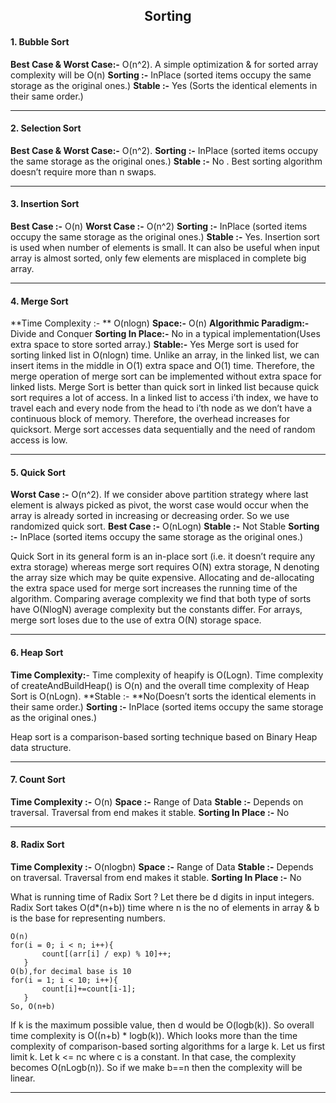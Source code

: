 <h2 align="center">Sorting</h2>

#### 1. Bubble Sort

**Best Case & Worst Case:-** O(n^2).
A simple optimization & for sorted array complexity will be O(n)
**Sorting :-** InPlace (sorted items occupy the same storage as the original ones.)
**Stable :-** Yes (Sorts the identical elements in their same order.)

------

#### 2. Selection Sort

**Best Case & Worst Case:-** O(n^2).
**Sorting :-** InPlace (sorted items occupy the same storage as the original ones.)
**Stable :-** No . 
Best sorting algorithm doesn’t require more than n swaps.

------

#### 3. Insertion Sort

**Best Case :-** O(n)
**Worst Case :-** O(n^2)
**Sorting :-** InPlace (sorted items occupy the same storage as the original ones.)
**Stable :-** Yes. 
Insertion sort is used when number of elements is small. It can also be useful
when input array is almost sorted, only few elements are misplaced in complete big array.

------

#### 4. Merge Sort

**Time Complexity :- ** O(nlogn)
**Space:-** O(n)
**Algorithmic Paradigm:-** Divide and Conquer
**Sorting In Place:-** No in a typical implementation(Uses extra space to store sorted array.)
**Stable:-** Yes
Merge sort is used for sorting linked list in O(nlogn) time. Unlike an array,  in the linked list, we can insert items in the middle in O(1) extra space and O(1) time. Therefore, the merge operation of merge sort can be implemented without extra space for linked lists. Merge Sort is better than quick sort in linked list because quick sort requires  a lot of access. In a linked list to access i’th index, we have to  travel each and every node from the head to i’th node as we don’t have a continuous block of memory. Therefore, the overhead increases for quicksort. Merge sort accesses data sequentially and the need of random access is low.

------

#### 5. Quick Sort

**Worst Case :-** O(n^2).  If we consider above partition strategy where last element 
is always picked as pivot, the worst case would occur when the array is already 
sorted in increasing or decreasing order. So we use randomized quick sort.
**Best Case :-** O(nLogn)
**Stable :-** Not Stable
**Sorting :-** InPlace (sorted items occupy the same storage as the original ones.)

Quick Sort in its general form is an in-place sort (i.e. it doesn’t require any extra storage) whereas merge sort requires O(N) extra storage, N denoting the array size which may be quite expensive. Allocating and de-allocating the extra space used for merge sort increases the running time of the algorithm. Comparing average complexity we find that both type of sorts have O(NlogN) average complexity but the constants differ. For arrays, merge sort loses due to the use of extra O(N) storage space.

------

#### 6. Heap Sort

**Time Complexity:**-  Time complexity of heapify is O(Logn). Time complexity of createAndBuildHeap() is O(n) and the overall time complexity of Heap Sort is O(nLogn).
**Stable :- **No(Doesn’t sorts the identical elements in their same order.)
**Sorting :-** InPlace (sorted items occupy the same storage as the original ones.)

Heap sort is a comparison-based sorting technique based on Binary Heap data structure.

------

#### 7. Count Sort

**Time Complexity :-** O(n)
**Space :-** Range of Data
**Stable :-** Depends on traversal. Traversal from end makes it stable.
**Sorting In Place :-** No 

------

#### 8. Radix Sort

**Time Complexity :-** O(nlogbn)
**Space :-** Range of Data
**Stable :-** Depends on traversal. Traversal from end makes it stable.
**Sorting In Place :-** No 

What is running time of Radix Sort ?
Let there be d digits in input integers. Radix Sort takes O(d*(n+b)) time where n is the no of elements in array & b is the base for representing numbers. 

```
O(n)
for(i = 0; i < n; i++){
       count[(arr[i] / exp) % 10]++;
   }
O(b),for decimal base is 10
for(i = 1; i < 10; i++){
       count[i]+=count[i-1];
   }
So, O(n+b)   
```

 If k is the maximum possible value, then d would be O(logb(k)). So overall time complexity is O((n+b) * logb(k)). Which looks more than the time complexity of comparison-based sorting algorithms for a large k. Let us first limit k. Let k <= nc where c is a constant. In that case, the complexity becomes O(nLogb(n)). So if we make b==n then the complexity will be linear. 

-----

